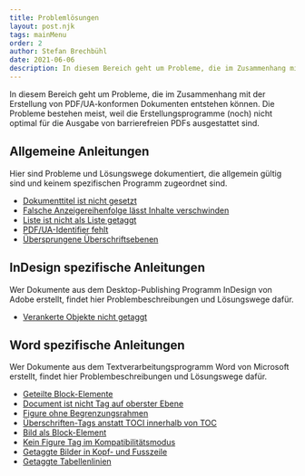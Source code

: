 ```yaml
---
title: Problemlösungen
layout: post.njk
tags: mainMenu
order: 2
author: Stefan Brechbühl
date: 2021-06-06
description: In diesem Bereich geht um Probleme, die im Zusammenhang mit der Erstellung von PDF/UA-konformen Dokumenten entstehen können. Die Probleme bestehen meist, weil die Erstellungsprogramme (noch) nicht optimal für die Ausgabe von barrierefreien PDFs ausgestattet sind.
---
```


In diesem Bereich geht um Probleme, die im Zusammenhang mit der Erstellung von PDF/UA-konformen Dokumenten entstehen können. Die Probleme bestehen meist, weil die Erstellungsprogramme (noch) nicht optimal für die Ausgabe von barrierefreien PDFs ausgestattet sind.

## Allgemeine Anleitungen

Hier sind Probleme und Lösungswege dokumentiert, die allgemein gültig sind und keinem spezifischen Programm zugeordnet sind.

- [Dokumenttitel ist nicht gesetzt](/de/tutorials/general/document-title-is-not-set)
- [Falsche Anzeigereihenfolge lässt Inhalte verschwinden](/de/tutorials/general/incorrect-display-order-makes-contents-disappear)
- [Liste ist nicht als Liste getaggt](/de/tutorials/general/list-is-not-tagged-as-list)
- [PDF/UA-Identifier fehlt](/de/tutorials/general/pdf-ua-identifier-is-missing)
- [Übersprungene Überschriftsebenen](/de/tutorials/general/skipped-heading-levels)

## InDesign spezifische Anleitungen

Wer Dokumente aus dem Desktop-Publishing Programm InDesign von Adobe erstellt, findet hier Problembeschreibungen und Lösungswege dafür.

- [Verankerte Objekte nicht getaggt](/de/tutorials/indesign/anchored-objects-not-tagged)

## Word spezifische Anleitungen

Wer Dokumente aus dem Textverarbeitungsprogramm Word von Microsoft erstellt, findet hier Problembeschreibungen und Lösungswege dafür.

- [Geteilte Block-Elemente](/de/tutorials/word/divided-block-elements)
- [Document ist nicht Tag auf oberster Ebene](/de/tutorials/word/document-is-not-the-top-level-tag)
- [Figure ohne Begrenzungsrahmen](/de/tutorials/word/figure-without-bounding-box)
- [Überschriften-Tags anstatt TOCI innerhalb von TOC](/de/tutorials/word/heading-tags-instead-of-toci-within-toc)
- [Bild als Block-Element](/de/tutorials/word/image-as-block-element)
- [Kein Figure Tag im Kompatibilitätsmodus](/de/tutorials/word/no-figure-tag-in-compatibility-mode)
- [Getaggte Bilder in Kopf- und Fusszeile](/de/tutorials/word/tagged-image-in-header-or-footer)
- [Getaggte Tabellenlinien](/de/tutorials/word/tagged-table-lines)
